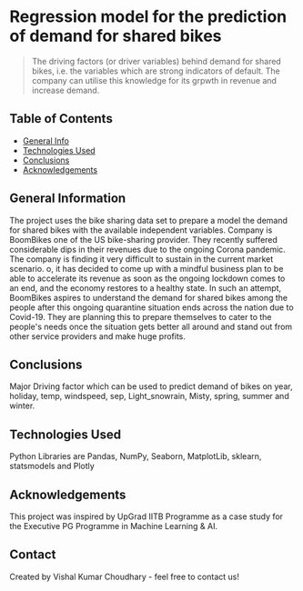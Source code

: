 # Regression model for the prediction of demand for shared bikes
> The driving factors (or driver variables) behind demand for shared bikes, i.e. the variables which are strong indicators of default. The company can utilise this knowledge for its grpwth in revenue and increase demand.


## Table of Contents
* [General Info](#general-information)
* [Technologies Used](#technologies-used)
* [Conclusions](#conclusions)
* [Acknowledgements](#acknowledgements)

## General Information
The project uses the bike sharing data set to prepare a model the demand for shared bikes with the available independent variables. Company is BoomBikes one of the US bike-sharing provider. They recently suffered considerable dips in their revenues due to the ongoing Corona pandemic. The company is finding it very difficult to sustain in the current market scenario. o, it has decided to come up with a mindful business plan to be able to accelerate its revenue as soon as the ongoing lockdown comes to an end, and the economy restores to a healthy state. 
In such an attempt, BoomBikes aspires to understand the demand for shared bikes among the people after this ongoing quarantine situation ends across the nation due to Covid-19. They are planning this to prepare themselves to cater to the people's needs once the situation gets better all around and stand out from other service providers and make huge profits.

## Conclusions
Major Driving factor which can be used to predict demand of bikes on year, holiday, temp, windspeed, sep, Light_snowrain, Misty, spring, summer and winter.

## Technologies Used
Python Libraries are Pandas, NumPy, Seaborn, MatplotLib, sklearn, statsmodels and Plotly

## Acknowledgements
This project was inspired by UpGrad IITB Programme as a case study for the Executive PG Programme in Machine Learning & AI.

## Contact
Created by Vishal Kumar Choudhary - feel free to contact us!